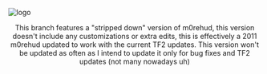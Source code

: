 ![logo](https://i.imgur.com/HFgjCJT.png)

<div align="center">

This branch features a "stripped down" version of m0rehud, this version doesn't include any customizations or extra edits, this is effectively a 2011 m0rehud updated to work with the current TF2 updates. This version won't be updated as often as I intend to update it only for bug fixes and TF2 updates (not many nowadays uh)

</div>
